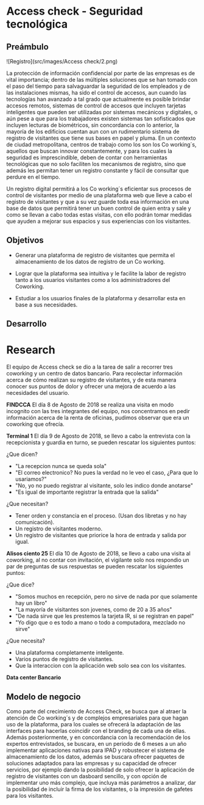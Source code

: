 # Access check - Seguridad tecnológica 
## Preámbulo
![Registro](src/images/Access check/2.png)

La protección de información confidencial por parte de las empresas es de vital importancia; dentro de las múltiples soluciones que se han tomado con el paso del tiempo para salvaguardar la seguridad de los empleados y de las instalaciones mismas, ha sido el control de accesos, aun cuando las tecnologías han avanzado a tal grado que actualmente es posible brindar accesos remotos, sistemas de control de accesos que incluyen tarjetas inteligentes que pueden ser utilizadas por sistemas mecánicos y digitales, o aún pese a que para los trabajadores existen sistemas tan sofisticados que incluyen lecturas de biométricos, sin concordancia con lo anterior, la mayoría de los edificios cuentan aun con un rudimentario sistema de registro de visitantes que tiene sus bases en papel y pluma. En un contexto de ciudad metropolitana, centros de trabajo como los son los Co working´s, aquellos que buscan innovar constantemente, y para los cuales la seguridad es imprescindible, deben de contar con herramientas tecnológicas que no solo faciliten los mecanismos de registro, sino que además les permitan tener un registro constante y fácil de consultar que perdure en el tiempo.

Un registro digital permitirá a los Co working´s eficientar sus procesos de control de visitantes por medio de una plataforma web que lleve a cabo el registro de visitantes y que a su vez guarde toda esa información en una base de datos que permitirá tener un buen control de quien entra y sale y como se llevan a cabo todas estas visitas, con ello podrán tomar medidas que ayuden a mejorar sus espacios y sus experiencias con los visitantes.

## Objetivos


* Generar una plataforma de registro de visitantes que permita el almacenamiento de los datos de registro de un Co working.

* Lograr que la plataforma sea intuitiva y le facilite la labor de registro tanto a los usuarios visitantes como a los administradores del Coworking.

* Estudiar a los usuarios finales de la plataforma y desarrollar esta en base a sus necesidades.

## Desarrollo

# Research

El equipo de Access check se dio a la tarea de salir a recorrer tres coworking y un centro de datos bancario. Para recolectar información acerca de cómo realizan su registro de visitantes, y de esta manera conocer sus puntos de dolor y ofrecer una mejora de acuerdo a las necesidades del usuario. 

**FINDCCA**
El día 8 de Agosto de 2018 se realiza una visita en modo incognito con las tres integrantes del equipo, nos concentramos en pedir información acerca de la renta de oficinas, pudimos observar que era un coworking que ofrecía.

**Terminal 1**
El día 9 de Agosto de 2018, se llevo a cabo la entrevista con la recepcionista y guardia en turno, se pueden rescatar los siguientes puntos:

¿Que dicen?
- "La recepcion nunca se queda sola"
- "El correo electronico? No pues la verdad no le veo el caso, ¿Para que lo usariamos?"
- "No, yo no puedo registrar al visitante, solo les indico donde anotarse"
- "Es igual de importante registrar la entrada que la salida"

¿Que necesitan?
- Tener orden y constancia en el proceso. (Usan dos libretas y no hay comunicación).
- Un registro de visitantes moderno.
- Un registro de visitantes que priorice la hora de entrada y salida por igual.


**Alisos ciento 25**
El día 10 de Agosto de 2018, se llevo a cabo una visita al coworking, al no contar con invitación, el vigilante solo nos respondio un par de preguntas de sus respuestas se pueden rescatar los siguientes puntos:

¿Que dice?
- "Somos muchos en recepción, pero no sirve de nada por que solamente hay un libro"
- "La mayoría de visitantes son jovenes, como de 20 a 35 años"
- "De nada sirve que les prestemos la tarjeta IR, si se registran en papel"
- "Yo digo que o es todo a mano o todo a computadora, mezclado no sirve"

¿Que necesita?
- Una plataforma completamente inteligente.
- Varios puntos de registro de visitantes.
- Que la interaccion con la aplicación web solo sea con los visitantes.



**Data center Bancario**

## Modelo de negocio

Como parte del crecimiento de Access Check, se busca que al atraer la atención de Co working´s y de complejos empresariales para que hagan uso de la plataforma, para los cuales se ofrecerá la adaptación de las interfaces para hacerlas coincidir con el branding de cada una de ellas. Además posteriormente, y en concordancia con la recomendación de los expertos entrevistados, se buscara, en un periodo de 6 meses a un año implementar aplicaciones nativas para IPAD y robustecer el sistema de almacenamiento de los datos, además se buscara ofrecer paquetes de soluciones adaptados para las empresas y su capacidad de ofrecer servicios, por ejemplo dando la posibilidad de solo ofrecer la aplicación de registro de visitantes con un dasboard sencillo, y con opción de implementar uno más complejo, que incluya más parámetros a analizar, dar la posibilidad de incluir la firma de los visitantes, o la impresión de gafetes para los visitantes.
